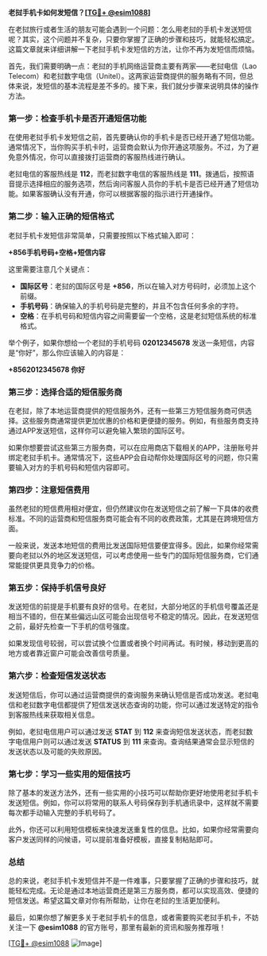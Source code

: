 **老挝手机卡如何发短信？[[TG💪+ @esim1088](https://t.me/s/esim1088)]**

在老挝旅行或者生活的朋友可能会遇到一个问题：怎么用老挝的手机卡发送短信呢？其实，这个问题并不复杂，只要你掌握了正确的步骤和技巧，就能轻松搞定。这篇文章就来详细讲解一下老挝手机卡发短信的方法，让你不再为发短信而烦恼。

首先，我们需要明确一点：老挝的手机网络运营商主要有两家——老挝电信（Lao Telecom）和老挝数字电信（Unitel）。这两家运营商提供的服务略有不同，但总体来说，发短信的基本流程是差不多的。接下来，我们就分步骤来说明具体的操作方法。

### 第一步：检查手机卡是否开通短信功能

在使用老挝手机卡发短信之前，首先要确认你的手机卡是否已经开通了短信功能。通常情况下，当你购买手机卡时，运营商会默认为你开通这项服务。不过，为了避免意外情况，你可以直接拨打运营商的客服热线进行确认。

老挝电信的客服热线是 **112**，而老挝数字电信的客服热线是 **111**。拨通后，按照语音提示选择相应的服务选项，然后询问客服人员你的手机卡是否已经开通了短信功能。如果客服确认没有开通，你可以根据客服的指示进行开通操作。

### 第二步：输入正确的短信格式

老挝手机卡发短信非常简单，只需要按照以下格式输入即可：

**+856手机号码+空格+短信内容**

这里需要注意几个关键点：
- **国际区号**：老挝的国际区号是 **+856**，所以在输入对方号码时，必须加上这个前缀。
- **手机号码**：确保输入的手机号码是完整的，并且不包含任何多余的字符。
- **空格**：在手机号码和短信内容之间需要留一个空格，这是老挝短信系统的标准格式。

举个例子，如果你想给一个老挝的手机号码 **02012345678** 发送一条短信，内容是“你好”，那么你应该输入的内容是：

**+8562012345678 你好**

### 第三步：选择合适的短信服务商

在老挝，除了本地运营商提供的短信服务外，还有一些第三方短信服务商可供选择。这些服务商通常提供更加优惠的价格和更便捷的服务。例如，有些服务商支持通过APP发送短信，这样你可以避免输入繁琐的国际区号。

如果你想要尝试这些第三方服务商，可以在应用商店下载相关的APP，注册账号并绑定老挝手机卡。通常情况下，这些APP会自动帮你处理国际区号的问题，你只需要输入对方的手机号码和短信内容即可。

### 第四步：注意短信费用

虽然老挝的短信费用相对便宜，但仍然建议你在发送短信之前了解一下具体的收费标准。不同的运营商和短信服务商可能会有不同的收费政策，尤其是在跨境短信方面。

一般来说，发送本地短信的费用比发送国际短信要便宜得多。因此，如果你经常需要向老挝以外的地区发送短信，可以考虑使用一些专门的国际短信服务商，它们通常能提供更具竞争力的价格。

### 第五步：保持手机信号良好

发送短信的前提是手机要有良好的信号。在老挝，大部分地区的手机信号覆盖还是相当不错的，但在某些偏远山区可能会出现信号不稳定的情况。因此，在发送短信之前，最好先检查一下手机的信号强度。

如果发现信号较弱，可以尝试换个位置或者换个时间再试。有时候，移动到更高的地方或者靠近窗户可能会改善信号质量。

### 第六步：检查短信发送状态

发送短信后，你可以通过运营商提供的查询服务来确认短信是否成功发送。老挝电信和老挝数字电信都提供了短信发送状态查询的功能，你可以通过发送特定的指令到客服热线来获取相关信息。

例如，老挝电信用户可以通过发送 **STAT** 到 **112** 来查询短信发送状态，而老挝数字电信用户则可以通过发送 **STATUS** 到 **111** 来查询。查询结果通常会显示短信的发送状态以及可能的失败原因。

### 第七步：学习一些实用的短信技巧

除了基本的发送方法外，还有一些实用的小技巧可以帮助你更好地使用老挝手机卡发送短信。例如，你可以将常用的联系人号码保存到手机通讯录中，这样就不需要每次都手动输入完整的手机号码了。

此外，你还可以利用短信模板来快速发送重复性的信息。比如，如果你经常需要向客户发送同样的问候语，可以提前准备好模板，直接复制粘贴即可。

### 总结

总的来说，老挝手机卡发短信并不是一件难事，只要掌握了正确的步骤和技巧，就能轻松完成。无论是通过本地运营商还是第三方服务商，都可以实现高效、便捷的短信发送。希望这篇文章对你有所帮助，让你在老挝的生活更加便利。

最后，如果你想了解更多关于老挝手机卡的信息，或者需要购买老挝手机卡，不妨关注一下 **@esim1088** 的官方账号，那里有最新的资讯和服务推荐哦！

[[TG💪+ @esim1088](https://t.me/s/esim1088) ![Image](https://i.postimg.cc/4NQfJmqS/Snipaste-2025-05-13-00-14-12.png)]